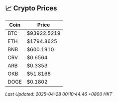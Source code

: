 ## 📈 Crypto Prices

| Coin | Price |
| ---- | ----- |
| BTC | $93922.5219 |
| ETH | $1794.8625 |
| BNB | $600.1910 |
| CRV | $0.6564 |
| ARB | $0.3353 |
| OKB | $51.8166 |
| DOGE | $0.1802 |

_Last Updated: 2025-04-28 00:10:44.46 +0800 HKT_